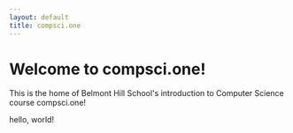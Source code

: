 ```yaml
---
layout: default
title: compsci.one
---
```


# Welcome to compsci.one!
This is the home of Belmont Hill School's introduction to Computer Science course compsci.one!

hello, world!
